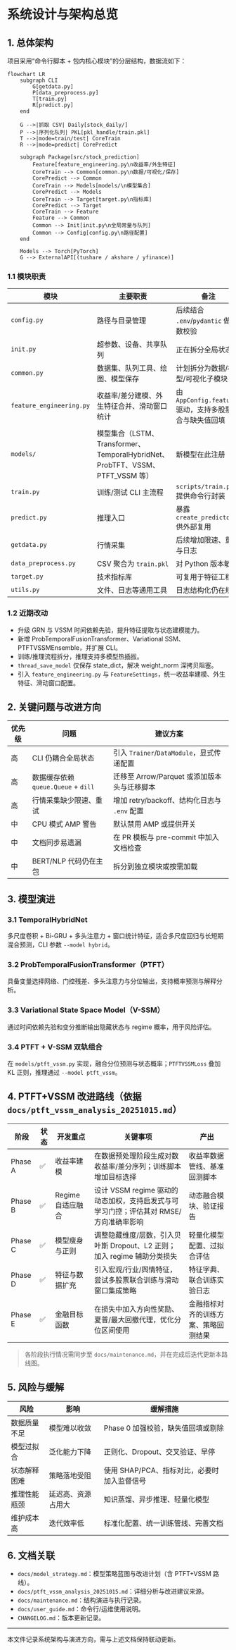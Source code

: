# 系统设计与架构总览

## 1. 总体架构
项目采用“命令行脚本 + 包内核心模块”的分层结构，数据流如下：
```mermaid
flowchart LR
    subgraph CLI
        G[getdata.py]
        P[data_preprocess.py]
        T[train.py]
        R[predict.py]
    end

    G -->|抓取 CSV| Daily[stock_daily/]
    P -->|序列化队列| PKL[pkl_handle/train.pkl]
    T -->|mode=train/test| CoreTrain
    R -->|mode=predict| CorePredict

    subgraph Package[src/stock_prediction]
        Feature[feature_engineering.py\n收益率/外生特征]
        CoreTrain --> Common[common.py\n数据/可视化/保存]
        CorePredict --> Common
        CoreTrain --> Models[models/\n模型集合]
        CorePredict --> Models
        CoreTrain --> Target[target.py\n指标库]
        CorePredict --> Target
        CoreTrain --> Feature
        Feature --> Common
        Common --> Init[init.py\n全局常量与队列]
        Common --> Config[config.py\n路径配置]
    end

    Models --> Torch[PyTorch]
    G --> ExternalAPI[(tushare / akshare / yfinance)]
```

### 1.1 模块职责
| 模块 | 主要职责 | 备注 |
| ---- | -------- | ---- |
| `config.py` | 路径与目录管理 | 后续结合 `.env`/`pydantic` 做参数校验 |
| `init.py` | 超参数、设备、共享队列 | 正在拆分全局状态 |
| `common.py` | 数据集、队列工具、绘图、模型保存 | 计划拆分为数据/模型/可视化子模块 |
| `feature_engineering.py` | 收益率/差分建模、外生特征合并、滑动窗口统计 | 由 `AppConfig.features` 驱动，支持多股票联合与缺失值回填 |
| `models/` | 模型集合（LSTM、Transformer、TemporalHybridNet、ProbTFT、VSSM、PTFT_VSSM 等） | 新模型在此注册 |
| `train.py` | 训练/测试 CLI 主流程 | `scripts/train.py` 提供命令行封装 |
| `predict.py` | 推理入口 | 暴露 `create_predictor()` 供外部复用 |
| `getdata.py` | 行情采集 | 后续增加限速、重试与日志 |
| `data_preprocess.py` | CSV 聚合为 `train.pkl` | 对 Python 版本敏感 |
| `target.py` | 技术指标库 | 可复用于特征工程 |
| `utils.py` | 文件、日志等通用工具 | 日志结构化仍在规划 |

### 1.2 近期改动
- 升级 GRN 与 VSSM 时间依赖先验，提升特征提取与状态建模能力。  
- 新增 ProbTemporalFusionTransformer、Variational SSM、PTFTVSSMEnsemble，并扩展 CLI。  
- 训练/推理流程拆分，推理支持多模型热插拔。  
- `thread_save_model` 仅保存 state_dict，解决 weight_norm 深拷贝阻塞。  
- 引入 `feature_engineering.py` 与 `FeatureSettings`，统一收益率建模、外生特征、滑动窗口配置。  

## 2. 关键问题与改进方向
| 优先级 | 问题 | 建议方案 |
| ------ | ---- | -------- |
| 高 | CLI 仍耦合全局状态 | 引入 `Trainer`/`DataModule`，显式传递配置 |
| 高 | 数据缓存依赖 `queue.Queue` + `dill` | 迁移至 Arrow/Parquet 或添加版本头与迁移脚本 |
| 高 | 行情采集缺少限速、重试 | 增加 retry/backoff、结构化日志与 `.env` 配置 |
| 中 | CPU 模式 AMP 警告 | 默认禁用 AMP 或提供开关 |
| 中 | 文档同步易遗漏 | 在 PR 模板与 pre-commit 中加入文档检查 |
| 中 | BERT/NLP 代码仍在主包 | 拆分到独立模块或按需加载 |

## 3. 模型演进
### 3.1 TemporalHybridNet
多尺度卷积 + Bi-GRU + 多头注意力 + 窗口统计特征，适合多尺度回归与长短期混合预测，CLI 参数 `--model hybrid`。  

### 3.2 ProbTemporalFusionTransformer（PTFT）
具备变量选择网络、门控残差、多头注意力与分位输出，支持概率预测与解释分析。  

### 3.3 Variational State Space Model（V-SSM）
通过时间依赖先验和变分推断输出隐藏状态与 regime 概率，用于风险评估。  

### 3.4 PTFT + V-SSM 双轨组合
在 `models/ptft_vssm.py` 实现，融合分位预测与状态概率；`PTFTVSSMLoss` 叠加 KL 正则，推理通过 `--model ptft_vssm`。  

## 4. PTFT+VSSM 改进路线（依据 `docs/ptft_vssm_analysis_20251015.md`）
| 阶段 | 状态 | 开发重点 | 关键事项 | 产出 |
| ---- | ---- | -------- | -------- | ---- |
| Phase A | ✅ | 收益率建模 | 在数据预处理阶段生成对数收益率/差分序列；训练脚本增加目标选择 | 收益率数据管线、基准回测脚本 |
| Phase B | ✅ | Regime 自适应融合 | 设计 VSSM regime 驱动的动态加权，支持启发式与可学习门控；评估其对 RMSE/方向准确率影响 | 动态融合模块、验证报告 |
| Phase C | ✅ | 模型瘦身与正则 | 调整隐藏维度/层数，引入贝叶斯 Dropout、L2 正则；加入 regime 辅助分类损失 | 轻量化模型配置、过拟合评估 |
| Phase D | ✅ | 特征与数据扩充 | 引入宏观/行业/舆情特征，尝试多股票联合训练与滑动窗口集成策略 | 特征字典、联合训练实验日志 |
| Phase E | ✅ | 金融目标函数 | 在损失中加入方向性奖励、夏普/最大回撤代理，优化分位区间使用 | 金融指标对齐的训练方案、策略回测结果 |

> 各阶段执行情况需同步至 `docs/maintenance.md`，并在完成后迭代更新本路线图。  

## 5. 风险与缓解
| 风险 | 影响 | 缓解措施 |
| ---- | ---- | -------- |
| 数据质量不足 | 模型难以收敛 | Phase 0 加强校验，缺失值回填或剔除 |
| 模型过拟合 | 泛化能力下降 | 正则化、Dropout、交叉验证、早停 |
| 状态解释困难 | 策略落地受阻 | 使用 SHAP/PCA、指标对比，必要时加入监督信号 |
| 推理性能瓶颈 | 延迟高、资源占用大 | 知识蒸馏、异步推理、轻量化模型 |
| 维护成本高 | 迭代效率低 | 标准化配置、统一训练管线、完善文档 |

## 6. 文档关联
- `docs/model_strategy.md`：模型策略蓝图与改进计划（含 PTFT+VSSM 路线）。  
- `docs/ptft_vssm_analysis_20251015.md`：详细分析与改进建议来源。  
- `docs/maintenance.md`：结构演进与执行记录。  
- `docs/user_guide.md`：命令行/运维使用说明。  
- `CHANGELOG.md`：版本更新记录。  

---  
本文件记录系统架构与演进方向，需与上述文档保持联动更新。  
